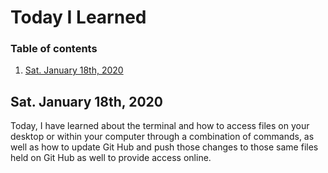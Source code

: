# Today I Learned

### Table of contents
1. [Sat. January 18th, 2020](#Jan182020)

## Sat. January 18th, 2020 <a name="Jan182020"></a>

Today, I have learned about the terminal and how to access files on your desktop or within your computer through a combination of commands, as well as how to update Git Hub and push those changes to those same files held on Git Hub as well to provide access online. 
